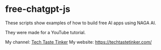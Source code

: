 # free-chatgpt-js

These scripts show examples of how to build free AI apps using NAGA AI.

They were made for a YouTube tutorial.

My channel: <a href="https://www.youtube.com/channel/UCeTF021zKEfe_2gG_36rYKQ" target="_blank">Tech Taste Tinker</a>
My website: https://techtastetinker.com/

